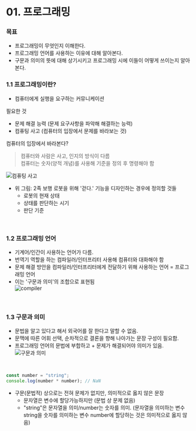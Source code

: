 # 01. 프로그래밍

### 목표
- 프로그래밍이 무엇인지 이해한다.
- 프로그래밍 언어를 사용하는 이유에 대해 알아본다.
- 구문과 의미의 뜻에 대해 상기시키고 프로그래밍 시에 이들이 어떻게 쓰이는지 알아본다.

### 1.1 프로그래밍이란?
- 컴퓨터에게 실행을 요구하는 커뮤니케이션

필요한 것
- 문제 해결 능력 (문제 요구사항을 파악해 해결하는 능력)
- 컴퓨팅 사고 (컴퓨터의 입장에서 문제를 바라보는 것)

컴퓨터의 입장에서 바라본다? <br>
  > 컴퓨터와 사람은 사고, 인지의 방식이 다름 <br>
  > 컴퓨터는 숫자(양적 개념)를 사용해 기준을 정의 후 명령해야 함

![컴퓨팅 사고](https://user-images.githubusercontent.com/88994807/185375858-39ff75ec-3fcb-4614-996b-294cb6bb8fb6.png)
<br>
- 위 그림: 2족 보행 로봇을 위해 '걷다.' 기능을 디자인하는 경우에 정의할 것들
  - 로봇의 현재 상태 
  - 상태를 판단하는 시기
  - 판단 기준
<br>

### 1.2 프로그래밍 언어
- 기계어/인간이 사용하는 언어가 다름. 
- 번역기 역할을 하는 컴파일러/인터프리터 사용해 컴퓨터와 대화해야 함
- 문제 해결 방안을 컴파일러/인터프리터에게 전달하기 위해 사용하는 언어 = 프로그래밍 언어
- 이는 '구문과 의미'의 조합으로 표현됨  
![compiler](https://user-images.githubusercontent.com/88994807/185371039-7647cdb7-5758-493a-8fd2-89543167aefa.png)  
<br/><br/>

### 1.3 구문과 의미
- 문법을 알고 있다고 해서 외국어를 잘 한다고 말할 수 없음.
- 문맥에 따른 어휘 선택, 순차적으로 결론을 향해 나아가는 문장 구성이 필요함.
- 프로그래밍 언어의 문법에 부합하고 + 문제가 해결되어야 의미가 있음.<br/>
![구문과 의미](https://user-images.githubusercontent.com/88994807/185371602-2f72ad99-7bf5-4efa-915f-71421c42dee8.png)  
<br/>

``` Javascript
const number = "string";
console.log(number * number); // NaN
```
- 구문(문법적) 상으로는 전혀 문제가 없지만, 의미적으로 옳지 않은 문장 
  - 문자열은 변수에 할당가능하지만 (문법 상 문제 없음)
  - "string"은 문자열을 의미/number는 숫자를 의미. (문자열을 의미하는 변수 string을 숫자를 의미하는 변수 number에 할당하는 것은 의미적으로 옳지 않음)
